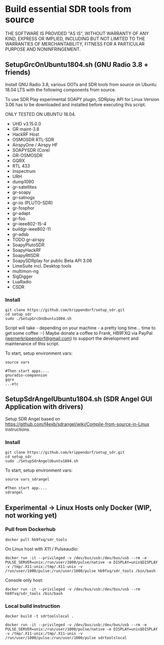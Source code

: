 # Build essential SDR tools from source


THE SOFTWARE IS PROVIDED "AS IS", WITHOUT WARRANTY OF ANY KIND, EXPRESS OR IMPLIED, INCLUDING BUT NOT LIMITED TO THE WARRANTIES OF MERCHANTABILITY, FITNESS FOR A PARTICULAR PURPOSE AND NONINFRINGEMENT.


## SetupGrcOnUbuntu1804.sh (GNU Radio 3.8 + friends)

Install GNU Radio 3.8, various OOTs and SDR tools from source on Ubuntu 18.04 LTS with the following components from source.

To use SDR Play experimental SOAPY plugin, SDRplay API for Linux Version 3.06 has to be downloaded and installed before executing this script.

ONLY TESTED ON UBUNTU 18.04. 

* UHD  v3.15.0.0
* GR maint-3.8
* HackRF Host
* OSMOSDR RTL-SDR
* AirspyOne / Airspy HF
* SOAPYSDR (Core)
* GR-OSMOSDR
* GQRX
* RTL 433
* Inspectrum
* URH
* dump1090
* gr-satellites
* gr-soapy
* gr-satnogs
* gr-iio (PLUTO-SDR)
* gr-fosphor
* gr-adapt
* gr-foo
* gr-ieee802-15-4
* buildgr-ieee802-11
* gr-adsb
* TODO gr-airspy
* SoapyPlutoSDR
* SoapyHackRF
* SoapyRtlSDR
* SoapySDRplay for public Beta API 3.06
* LimeSuite incl. Desktop tools
* multimon-ng
* SigDigger
* LuaRadio
* CSDR

### Install

```
git clone https://github.com/krippendorf/setup_sdr.git
cd setup_sdr
sudo ./SetupGrcOnUbuntu1804.sh
```
Script will take - depending on your machine - a pretty long time... time to get some coffee :-) Maybe donate a coffee to Frank, HB9FXQ via PayPal (wernerkrippendorf@gmail.com) to support the development and maintenance of this script.

To start, setup environment vars:
``` 
source vars

#Then start apps.... 
gnuradio-compannion
gqrx
...etc
```


## SetupSdrAngelUbuntu1804.sh (SDR Angel GUI Application with drivers)

Setup SDR Angel based on https://github.com/f4exb/sdrangel/wiki/Compile-from-source-in-Linux instructions.

### Install

```
git clone https://github.com/krippendorf/setup_sdr.git
cd setup_sdr
sudo ./SetupSdrAngelUbuntu1804.sh
```

To start, setup environment vars:
``` 
source vars_sdrangel

#Then start app.... 
sdrangel
```

## Experimental -> Linux Hosts only Docker (WIP, not working yet)


### Pull from Dockerhub

```
docker pull hb9fxq/sdr_tools
```

On Linux host with X11 / Pulseaudio:
```
docker run -it --privileged -v /dev/bus/usb:/dev/bus/usb --rm -e PULSE_SERVER=unix:/run/user/1000/pulse/native -e DISPLAY=unix$DISPLAY -v /tmp/.X11-unix:/tmp/.X11-unix -v /run/user/1000/pulse:/run/user/1000/pulse hb9fxq/sdr_tools /bin/bash
```

Console only host:
```
docker run -it --privileged -v /dev/bus/usb:/dev/bus/usb --rm hb9fxq/sdr_tools /bin/bash
```


### Local build instruction

```
docker build -t sdrtoolslocal .
```

```
docker run -it --privileged -v /dev/bus/usb:/dev/bus/usb --rm -e PULSE_SERVER=unix:/run/user/1000/pulse/native -e DISPLAY=unix$DISPLAY -v /tmp/.X11-unix:/tmp/.X11-unix -v /run/user/1000/pulse:/run/user/1000/pulse sdrtoolslocal
```